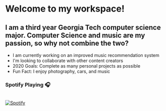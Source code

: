 # Welcome to my workspace!


## I am a third year Georgia Tech computer science major. Computer Science and music are my passion, so why not combine the two?

- I am currently working on an improved music recommendation system
- I'm looking to collaborate with other content creators
- 2020 Goals: Complete as many personal projects as possible
- Fun Fact: I enjoy photography, cars, and music

### Spotify Playing 🎧

&nbsp; <br> [![Spotify](https://now-playing.joshuarreid.vercel.app/api/spotify)](https://open.spotify.com/user/kingboomie)

